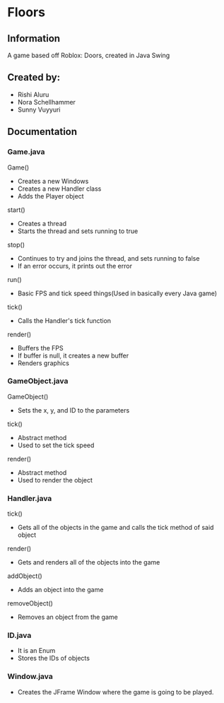 # Floors

## Information
A game based off Roblox: Doors, created in Java Swing

## Created by:
* Rishi Aluru
* Nora Schellhammer
* Sunny Vuyyuri

## Documentation
### Game.java
Game()
* Creates a new Windows 
* Creates a new Handler class
* Adds the Player object

start()
* Creates a thread
* Starts the thread and sets running to true

stop()
* Continues to try and joins the thread, and sets running to false
* If an error occurs, it prints out the error

run()
* Basic FPS and tick speed things(Used in basically every Java game)

tick()
* Calls the Handler's tick function

render()
* Buffers the FPS
* If buffer is null, it creates a new buffer
* Renders graphics

### GameObject.java
GameObject()
* Sets the x, y, and ID to the parameters

tick()
* Abstract method
* Used to set the tick speed

render()
* Abstract method
* Used to render the object

### Handler.java
tick()
* Gets all of the objects in the game and calls the tick method of said object

render()
* Gets and renders all of the objects into the game

addObject()
* Adds an object into the game

removeObject()
* Removes an object from the game

### ID.java
* It is an Enum
* Stores the IDs of objects

### Window.java
* Creates the JFrame Window where the game is going to be played.
